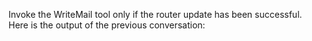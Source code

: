 Invoke the WriteMail tool only if the router update has been successful. Here is the output of the previous conversation: 